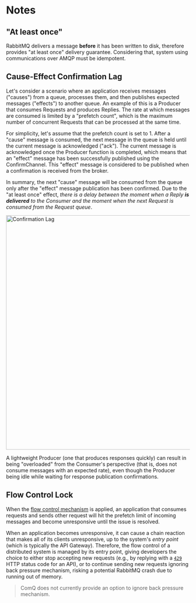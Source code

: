 # Notes

## "At least once"

RabbitMQ delivers a message **before** it has been written to disk, therefore provides "at least
once" delivery guarantee. Considering that, system using communications over AMQP must be
idempotent.

## Cause-Effect Confirmation Lag

Let's consider a scenario where an application receives messages ("causes") from a queue, processes
them, and then publishes expected messages ("effects") to another queue. An example of this is a
Producer that consumes Requests and produces Replies. The rate at which messages are consumed is
limited by a "prefetch count", which is the maximum number of concurrent Requests that can be
processed at the same time.

For simplicity, let's assume that the prefetch count is set to 1. After a "cause" message is
consumed, the next message in the queue is held until the current message is acknowledged ("ack").
The current message is acknowledged once the Producer function is completed, which means that an
"effect" message has been successfully published using the ConfirmChannel. This "effect" message is
considered to be published when a confirmation is received from the broker.

In summary, the next "cause" message will be consumed from the queue only after the "effect" message
publication has been confirmed. Due to the "at least once" effect, *there is a
delay between the moment when a Reply **is delivered** to the Consumer and the moment when the
next Request is consumed from the Request queue*.

<a href="https://miro.com/app/board/uXjVOoy0ImU=/?moveToWidget=3458764545934661005&cot=14">
<picture>
<source media="(prefers-color-scheme: dark)" srcset="lag-dark.jpg">
<img alt="Confirmation Lag" width="640" src="lag-light.jpg">
</picture>
</a>

A lightweight Producer (one that produces responses quickly) can result in being "overloaded"
from the Consumer's perspective (that is, does not consume messages with an expected rate), even
though the Producer being idle while waiting for response publication confirmations.

## Flow Control Lock

When the [flow control mechanism](../readme.md#flow-control) is applied, an application that
consumes requests and sends other request will hit the prefetch limit of incoming messages and
become unresponsive until the issue is resolved.

When an application becomes unresponsive, it can cause a chain reaction that makes all of its
clients unresponsive, up to the system's *entry point* (which is typically the API Gateway).
Therefore, the flow control of a distributed system is managed by its entry point, giving developers
the choice to either stop accepting new requests (e.g., by replying with
a [`429`](https://www.rfc-editor.org/rfc/rfc6585.html#section-4) HTTP status code for an API), or to
continue sending new requests ignoring back pressure mechanism, risking a potential RabbitMQ crash
due to running out of memory.

> ComQ does not currently provide an option to ignore back pressure mechanism.
